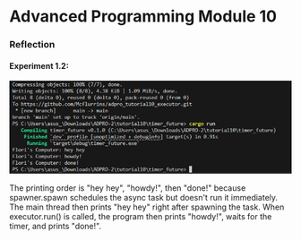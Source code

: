 # Advanced Programming Module 10

### Reflection

#### Experiment 1.2:
![alt text](image.png)


The printing order is "hey hey", "howdy!", then "done!" because spawner.spawn schedules the async task but doesn't run it immediately. The main thread then prints "hey hey" right after spawning the task. When executor.run() is called, the program then prints "howdy!", waits for the timer, and prints "done!".